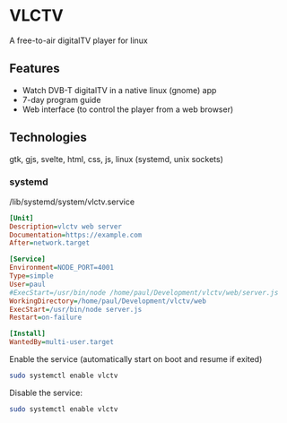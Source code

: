 
# VLCTV

A free-to-air digitalTV player for linux

## Features

* Watch DVB-T digitalTV in a native linux (gnome) app
* 7-day program guide
* Web interface (to control the player from a web browser)

## Technologies

gtk, gjs, svelte, html, css, js, linux (systemd, unix sockets)

### systemd

/lib/systemd/system/vlctv.service

```ini
[Unit]
Description=vlctv web server
Documentation=https://example.com
After=network.target

[Service]
Environment=NODE_PORT=4001
Type=simple
User=paul
#ExecStart=/usr/bin/node /home/paul/Development/vlctv/web/server.js
WorkingDirectory=/home/paul/Development/vlctv/web
ExecStart=/usr/bin/node server.js
Restart=on-failure

[Install]
WantedBy=multi-user.target
```

Enable the service (automatically start on boot and resume if exited)

```bash
sudo systemctl enable vlctv
```

Disable the service:

```bash
sudo systemctl enable vlctv
```
